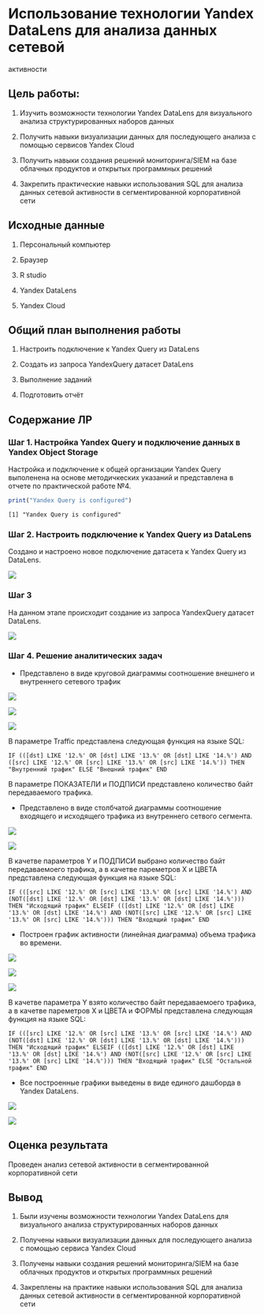 # Использование технологии Yandex DataLens для анализа данных сетевой
активности


## Цель работы:

1.  Изучить возможности технологии Yandex DataLens для визуального
    анализа структурированных наборов данных

2.  Получить навыки визуализации данных для последующего анализа с
    помощью сервисов Yandex Cloud

3.  Получить навыки создания решений мониторинга/SIEM на базе облачных
    продуктов и открытых программных решений

4.  Закрепить практические навыки использования SQL для анализа данных
    сетевой активности в сегментированной корпоративной сети

## Исходные данные

1.  Персональный компьютер

2.  Браузер

3.  R studio

4.  Yandex DataLens

5.  Yandex Cloud

## Общий план выполнения работы

1.  Настроить подключение к Yandex Query из DataLens

2.  Создать из запроса YandexQuery датасет DataLens

3.  Выполнение заданий

4.  Подготовить отчёт

## Содержание ЛР

### Шаг 1. Настройка Yandex Query и подключение данных в Yandex Object Storage

Настройка и подключение к общей организации Yandex Query выполенена на
основе методичкеских указаний и представлена в отчете по практической
работе №4.

``` r
print("Yandex Query is configured")
```

    [1] "Yandex Query is configured"

### Шаг 2. Настроить подключение к Yandex Query из DataLens

Создано и настроено новое подключение датасета к Yandex Query из
DataLens.

![](images/clipboard-1166876058.png)

### Шаг 3

На данном этапе происходит создание из запроса YandexQuery датасет
DataLens.

![](images/clipboard-1622639596.png)

### Шаг 4. Решение аналитических задач

-   Представлено в виде круговой диаграммы соотношение внешнего и
    внутреннего сетевого трафик

![](images/clipboard-4026664611.png)

![](images/clipboard-474930725.png)

![](images/clipboard-2658560121.png)

В параметре Traffic представлена следующая функция на языке SQL:

`IF (([dst] LIKE '12.%' OR [dst] LIKE '13.%' OR [dst] LIKE '14.%') AND ([src] LIKE '12.%' OR [src] LIKE '13.%' OR [src] LIKE '14.%')) THEN "Внутренний трафик" ELSE "Внешний трафик" END`

В параметре ПОКАЗАТЕЛИ и ПОДПИСИ представлено количество байт
передаваемого трафика.

-   Представлено в виде столбчатой диаграммы соотношение входящего и
    исходящего трафика из внутреннего сетвого сегмента.

![](images/clipboard-1380257329.png)

![](images/clipboard-3594081273.png)

В качетве параметров Y и ПОДПИСИ выбрано количество байт передаваемоего
трафика, а в качетве пареметров X и ЦВЕТА представлена следующая функция
на языке SQL:

`IF (([src] LIKE '12.%' OR [src] LIKE '13.%' OR [src] LIKE '14.%') AND (NOT([dst] LIKE '12.%' OR [dst] LIKE '13.%' OR [dst] LIKE '14.%'))) THEN "Исходящий трафик" ELSEIF (([dst] LIKE '12.%' OR [dst] LIKE '13.%' OR [dst] LIKE '14.%') AND (NOT([src] LIKE '12.%' OR [src] LIKE '13.%' OR [src] LIKE '14.%'))) THEN "Входящий трафик" END`

-   Построен график активности (линейная диаграмма) объема трафика во
    времени.

![](images/clipboard-1667201794.png)

![](images/clipboard-2863081559.png)

![](images/clipboard-3295141015.png)

В качетве параметра Y взято количество байт передаваемоего трафика, а в
качетве пареметров X и ЦВЕТА и ФОРМЫ представлена следующая функция на
языке SQL:

`IF (([src] LIKE '12.%' OR [src] LIKE '13.%' OR [src] LIKE '14.%') AND (NOT([dst] LIKE '12.%' OR [dst] LIKE '13.%' OR [dst] LIKE '14.%'))) THEN "Исходящий трафик" ELSEIF (([dst] LIKE '12.%' OR [dst] LIKE '13.%' OR [dst] LIKE '14.%') AND (NOT([src] LIKE '12.%' OR [src] LIKE '13.%' OR [src] LIKE '14.%'))) THEN "Входящий трафик" ELSE "Остальной трафик" END`

-   Все построенные графики выведены в виде единого дашборда в Yandex
    DataLens.

![](images/clipboard-1635440676.png)

![](images/clipboard-3708612467.png)

## Оценка результата

Проведен анализ сетевой активности в сегментированной корпоративной сети

## Вывод

1.  Были изучены возможности технологии Yandex DataLens для визуального
    анализа структурированных наборов данных

2.  Получены навыки визуализации данных для последующего анализа с
    помощью сервиса Yandex Cloud

3.  Получены навыки создания решений мониторинга/SIEM на базе облачных
    продуктов и открытых программных решений

4.  Закреплены на практике навыки использования SQL для анализа данных
    сетевой активности в сегментированной корпоративной сети
